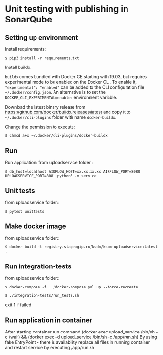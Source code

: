 Unit testing with publishing in SonarQube
=========================================

Setting up environment
----------------------

Install requirements:

    $ pip3 install -r requirements.txt

Install buildx:

`buildx` comes bundled with Docker CE starting with 19.03, but requires experimental mode to be enabled on the Docker CLI.
To enable it, `"experimental": "enabled"` can be added to the CLI configuration file `~/.docker/config.json`. An alternative is to set the `DOCKER_CLI_EXPERIMENTAL=enabled` environment variable.

Download the latest binary release from https://github.com/docker/buildx/releases/latest and copy it to `~/.docker/cli-plugins` folder with name `docker-buildx`.

Change the permission to execute:

    $ chmod a+x ~/.docker/cli-plugins/docker-buildx

Run
---
Run application:
    from uploadservice folder::

    $ db_host=localhost AIRFLOW_HOST=xx.xx.xx.xx AIRFLOW_PORT=8080 UPLOADSERVICE_PORT=8081 python3 -m service


Unit tests
----------

from uploadservice folder::

    $ pytest unittests


Make docker image
-----------------

from uploadservice folder::

    $ docker build -t registry.stageogip.ru/ksdm/ksdm-uploadservice:latest .

Run integration-tests
---------------------

from uploadservice folder::

    $ docker-compose -f ../docker-compose.yml up --force-recreate

    $ ./integration-tests/run_tests.sh

exit 1 if failed

Run application in container
----------------------------

After starting container run command
(docker exec upload_service /bin/sh -c  /wait) && (docker exec -d upload_service /bin/sh -c  /app/run.sh)
By using fake EntryPoint - there is availability replace all files in running container and restart service by executing /app/run.sh

